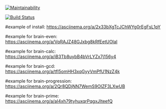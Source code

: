 [![Maintainability](https://api.codeclimate.com/v1/badges/a99a88d28ad37a79dbf6/maintainability)](https://codeclimate.com/github/JhonnyT18/python-project-lvl1)


[![Build Status](https://travis-ci.com/JhonnyT18/python-project-lvl1.svg?branch=master)](https://travis-ci.com/JhonnyT18/python-project-lvl1)


#example of install:
https://asciinema.org/a/2x33bXgTcJChWYg0rEgFsL1pY


#example for brain-even:
https://asciinema.org/a/VqRAJZ48GJxbg8kRfEetUOlaI


#example for brain-calc:
https://asciinema.org/a/iB3Tb8uybB4bVrLYZx7j156y4


#example for brain-gcd:
https://asciinema.org/a/tfl5omHH3xqGyyVmPfU1NzZ4k


#example for brain-progression:
https://asciinema.org/a/2Qr8QDjNN7WemS9OIZF3LXwUB


#example for brain-prime:
https://asciinema.org/a/aI4xh79tyhuxqrPqgxJIteefQ
